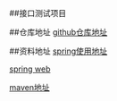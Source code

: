 ##接口测试项目

##仓库地址
[github仓库地址](https://github.com/liyanmei8912/interfacetest.git)

##资料地址
[spring使用地址](https://spring.io/guides)

[spring web](https://spring.io/guides/gs/serving-web-content/)

[maven地址](https://mvnrepository.com/search?q=fastJson)
